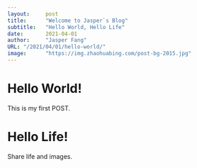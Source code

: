 ```yaml
---
layout:     post 
title:      "Welcome to Jasper`s Blog"
subtitle:   "Hello World, Hello Life"
date:       2021-04-01
author:     "Jasper Fang"
URL: "/2021/04/01/hello-world/"
image:      "https://img.zhaohuabing.com/post-bg-2015.jpg"
---
```


# Hello World! 

This is my first POST.

# Hello Life!

Share life and images.
